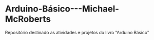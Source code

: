 # Arduino-Básico---Michael-McRoberts
Repositório destinado as atividades e projetos do livro "Arduino Básico"
